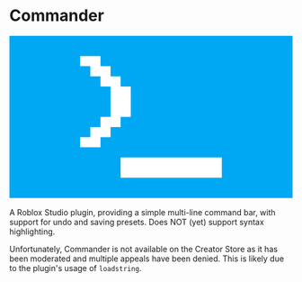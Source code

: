 # Commander

![Commander](./Assets/CommanderWide.png)

A Roblox Studio plugin, providing a simple multi-line command bar, with support for undo and saving presets.
Does NOT (yet) support syntax highlighting.

Unfortunately, Commander is not available on the Creator Store as it has been moderated and multiple appeals have been denied. This is likely due to the plugin's usage of `loadstring`.
